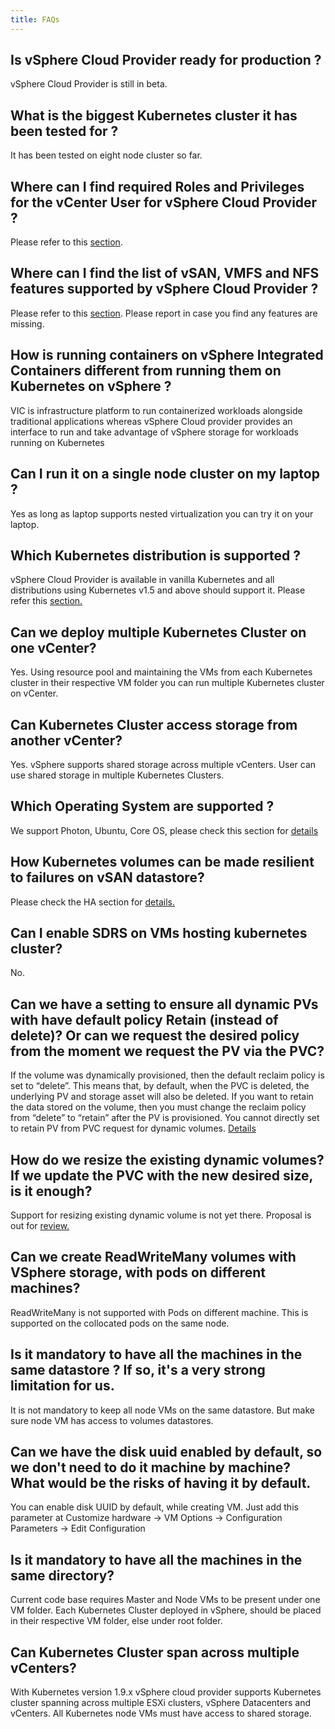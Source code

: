 ```yaml
---
title: FAQs
---
```


## Is vSphere Cloud Provider ready for production ?
vSphere Cloud Provider is still in beta.

## What is the biggest Kubernetes cluster it has been tested for ?
It has been tested on eight node cluster so far.

## Where can I find required Roles and Privileges for the vCenter User for vSphere Cloud Provider ?
 Please refer to this [section](/vsphere-storage-for-kubernetes/documentation/existing.html#create-roles-add-privileges-to-roles-and-assign-them-to-the-vsphere-cloud-provider-user-and-vsphere-entities).

## Where can I find the list of vSAN, VMFS and NFS features supported by vSphere Cloud Provider ?
Please refer to this [section](/vsphere-storage-for-kubernetes/documentation/policy-based-mgmt.html). Please report in case you find any features are missing.

## How is running containers on vSphere Integrated Containers different from running them on Kubernetes on vSphere ?
VIC is infrastructure platform to run containerized workloads alongside traditional applications whereas vSphere Cloud provider provides an interface to run and take advantage of vSphere storage for workloads running on Kubernetes

## Can I run it on a single node cluster on my laptop ?
Yes as long as laptop supports nested virtualization you can try it on your laptop.

## Which Kubernetes distribution is supported ?
vSphere Cloud Provider is available in vanilla Kubernetes and all distributions using Kubernetes v1.5 and above should support it. Please refer this [section.](/vsphere-storage-for-kubernetes/documentation/prereq.html)

## Can we deploy multiple Kubernetes Cluster on one vCenter?
Yes. Using resource pool and maintaining the VMs from each Kubernetes cluster in their respective VM folder you can run multiple Kubernetes cluster on vCenter.


## Can Kubernetes Cluster access storage from another vCenter?
Yes. vSphere supports shared storage across multiple vCenters. User can use shared storage in multiple Kubernetes Clusters.

## Which Operating System are supported ?
We support Photon, Ubuntu, Core OS, please check this section for [details](/vsphere-storage-for-kubernetes/documentation/prereq.html)


## How Kubernetes volumes can be made resilient to failures on vSAN datastore?
Please check the HA section for [details.](/vsphere-storage-for-kubernetes/documentation/ha.html)

## Can I enable SDRS on VMs hosting kubernetes cluster?
No.

## Can we have a setting to ensure all dynamic PVs with have default policy Retain (instead of delete)? Or can we request the desired policy from the moment we request the PV via the PVC?
If the volume was dynamically provisioned, then the default reclaim policy is set to “delete”.  This means that, by default, when the PVC is deleted, the underlying PV and storage asset will also be deleted.
If you want to retain the data stored on the volume, then you must change the reclaim policy from “delete” to “retain” after the PV is provisioned. You cannot directly set to retain PV from PVC request for dynamic volumes. [Details](https://kubernetes.io/docs/tasks/administer-cluster/change-pv-reclaim-policy/)

## How do we resize the existing dynamic volumes? If we update the PVC with the new desired size, is it enough?
Support for resizing existing dynamic volume is not yet there.
Proposal is out for [review.](https://github.com/gnufied/community/blob/91b41028182a5291b4eccbf88f8065f66b2b7eed/contributors/design-proposals/grow-volume-size.md)

## Can we create ReadWriteMany volumes with VSphere storage, with pods on different machines?
ReadWriteMany is not supported with Pods on different machine. This is supported on the collocated pods on the same node.

## Is it mandatory to have all the machines in the same datastore ? If so, it's a very strong limitation for us.
It is not mandatory to keep all node VMs on the same datastore.  But make sure node VM has access to volumes datastores.


## Can we have the disk uuid enabled by default, so we don't need to do it machine by machine? What would be the risks of having it by default.
You can enable disk UUID by default, while creating VM. Just add this parameter at
Customize hardware -> VM Options -> Configuration Parameters -> Edit Configuration

## Is it mandatory to have all the machines in the same directory?
Current code base requires Master and Node VMs to be present under one VM folder. Each Kubernetes Cluster deployed in vSphere, should be placed in their respective VM folder, else under root folder.


## Can Kubernetes Cluster span across multiple vCenters?
With Kubernetes version 1.9.x vSphere cloud provider supports Kubernetes cluster spanning across multiple ESXi clusters, vSphere Datacenters and vCenters. All Kubernetes node VMs must have access to shared storage.
